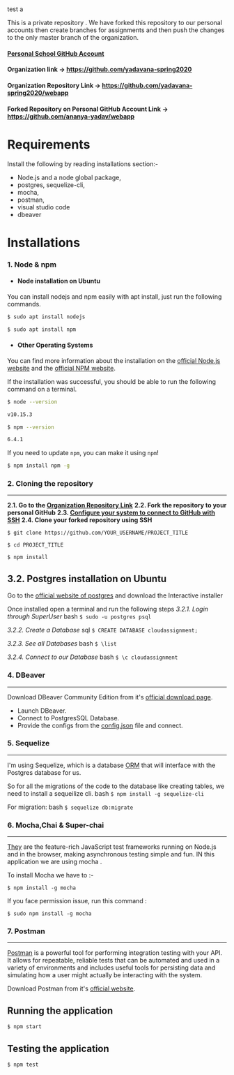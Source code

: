 # 
test a

This is a private repository . We have forked this repository to our personal accounts then create branches for assignments and then push the changes to the only master branch of the organization.
#### [Personal School GitHub Account](https://github.com/ananya-yadav)
#### Organization link -> https://github.com/yadavana-spring2020

#### Organization Repository Link -> https://github.com/yadavana-spring2020/webapp


#### Forked Repository on Personal GitHub Account Link -> https://github.com/ananya-yadav/webapp



#  Requirements
Install the following by reading installations section:-
+ Node.js and a node global package,
+ postgres, sequelize-cli,
+ mocha,
 + postman,
  + visual studio code 
   + dbeaver

# Installations

###  1. Node & npm


- ####  Node installation on Ubuntu


You can install nodejs and npm easily with apt install, just run the following commands.

```bash
$ sudo apt install nodejs

$ sudo apt install npm

```
- ####  Other Operating Systems

You can find more information about the installation on the [official Node.js website](https://nodejs.org/) and the [official NPM website](https://npmjs.org/).

If the installation was successful, you should be able to run the following command on a terminal.
```bash
$ node --version

v10.15.3

$ npm --version

6.4.1
```

If you need to update `npm`, you can make it using `npm`!

```bash
$ npm install npm -g
```
### 2. Cloning the repository
---
**2.1. Go to the [Organization Repository Link](https://github.com/yadavana-spring2020/webapp)**
**2.2. Fork the repository to your personal GitHub**
**2.3. [Configure your system to connect to GitHub with SSH](https://help.github.com/en/articles/connecting-to-github-with-ssh)**
**2.4. Clone your forked repository using SSH**

``$ git clone https://github.com/YOUR_USERNAME/PROJECT_TITLE``

``$ cd PROJECT_TITLE``

``$ npm install``



## 3.2. Postgres installation on Ubuntu
Go to the [official website of postgres](https://www.postgresql.org/download/linux/ubuntu/) and download the Interactive installer

Once installed open a terminal and run the following steps
*3.2.1. Login through SuperUser*
 bash
``$ sudo -u postgres psql``

*3.2.2. Create a Database*
sql
``$ CREATE DATABASE cloudassignment;``


*3.2.3. See all Databases*
bash
``$ \list``


*3.2.4. Connect to our Database*
bash
``$ \c cloudassignment``

### 4. DBeaver
---

Download DBeaver Community Edition from it's [official download page](https://dbeaver.io/download/).

* Launch DBeaver. 
* Connect to PostgresSQL Database. 
* Provide the configs from the [config.json](https://github.com/yadavana-spring2020/webapp/blob/master/server/config/config.json) file and connect.

### 5. Sequelize
---

I'm  using Sequelize, which is a database [ORM](https://en.wikipedia.org/wiki/Object-relational_mapping) that will interface with the Postgres database for us.

So for all the migrations of the code to the database like creating tables, we need to install a sequeilize cli.
bash
``$ npm install -g sequelize-cli``

For migration:
bash
``$ sequelize db:migrate``

### 6. Mocha,Chai & Super-chai
---

[They]([http://developmentnow.com/2015/02/05/make-your-node-js-api-bulletproof-how-to-test-with-mocha-chai-and-supertest/](http://developmentnow.com/2015/02/05/make-your-node-js-api-bulletproof-how-to-test-with-mocha-chai-and-supertest/)) are the feature-rich JavaScript test frameworks running on Node.js and in the browser, making asynchronous testing simple and fun. IN this application we are using mocha . 

To install Mocha we have to :- 

``$ npm install -g mocha``

If you face permission issue, run this command :

  
``$ sudo npm install -g mocha``

### 7. Postman
---

[Postman](https://www.getpostman.com/) is a powerful tool for performing integration testing with your API. It allows for repeatable, reliable tests that can be automated and used in a variety of environments and includes useful tools for persisting data and simulating how a user might actually be interacting with the system.

Download Postman from it's [official website](https://www.getpostman.com/downloads/).

##  Running the application
```bash
$ npm start
```

##  Testing the application
```bash
$ npm test
```
